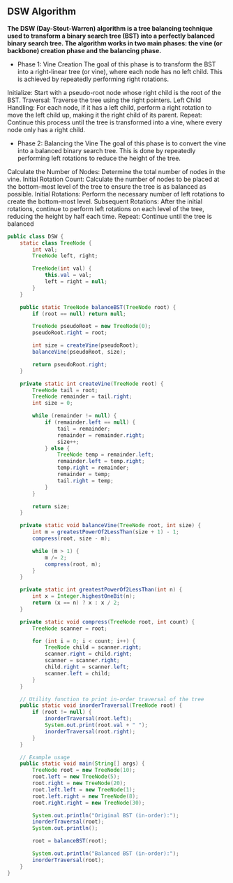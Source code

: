 ## DSW Algorithm
**The DSW (Day-Stout-Warren) algorithm is a tree balancing technique used to transform a binary search tree (BST) into a perfectly balanced binary search tree. The algorithm works in two main phases: the vine (or backbone) creation phase and the balancing phase.**

* Phase 1: Vine Creation
The goal of this phase is to transform the BST into a right-linear tree (or vine), where each node has no left child. This is achieved by repeatedly performing right rotations.

Initialize: Start with a pseudo-root node whose right child is the root of the BST.
Traversal: Traverse the tree using the right pointers.
Left Child Handling: For each node, if it has a left child, perform a right rotation to move the left child up, making it the right child of its parent.
Repeat: Continue this process until the tree is transformed into a vine, where every node only has a right child.

* Phase 2: Balancing the Vine
The goal of this phase is to convert the vine into a balanced binary search tree. This is done by repeatedly performing left rotations to reduce the height of the tree.

Calculate the Number of Nodes: Determine the total number of nodes in the vine.
Initial Rotation Count: Calculate the number of nodes to be placed at the bottom-most level of the tree to ensure the tree is as balanced as possible.
Initial Rotations: Perform the necessary number of left rotations to create the bottom-most level.
Subsequent Rotations: After the initial rotations, continue to perform left rotations on each level of the tree, reducing the height by half each time.
Repeat: Continue until the tree is balanced

```java
public class DSW {
    static class TreeNode {
        int val;
        TreeNode left, right;

        TreeNode(int val) {
            this.val = val;
            left = right = null;
        }
    }

    public static TreeNode balanceBST(TreeNode root) {
        if (root == null) return null;

        TreeNode pseudoRoot = new TreeNode(0);
        pseudoRoot.right = root;

        int size = createVine(pseudoRoot);
        balanceVine(pseudoRoot, size);

        return pseudoRoot.right;
    }

    private static int createVine(TreeNode root) {
        TreeNode tail = root;
        TreeNode remainder = tail.right;
        int size = 0;

        while (remainder != null) {
            if (remainder.left == null) {
                tail = remainder;
                remainder = remainder.right;
                size++;
            } else {
                TreeNode temp = remainder.left;
                remainder.left = temp.right;
                temp.right = remainder;
                remainder = temp;
                tail.right = temp;
            }
        }

        return size;
    }

    private static void balanceVine(TreeNode root, int size) {
        int m = greatestPowerOf2LessThan(size + 1) - 1;
        compress(root, size - m);

        while (m > 1) {
            m /= 2;
            compress(root, m);
        }
    }

    private static int greatestPowerOf2LessThan(int n) {
        int x = Integer.highestOneBit(n);
        return (x == n) ? x : x / 2;
    }

    private static void compress(TreeNode root, int count) {
        TreeNode scanner = root;

        for (int i = 0; i < count; i++) {
            TreeNode child = scanner.right;
            scanner.right = child.right;
            scanner = scanner.right;
            child.right = scanner.left;
            scanner.left = child;
        }
    }

    // Utility function to print in-order traversal of the tree
    public static void inorderTraversal(TreeNode root) {
        if (root != null) {
            inorderTraversal(root.left);
            System.out.print(root.val + " ");
            inorderTraversal(root.right);
        }
    }

    // Example usage
    public static void main(String[] args) {
        TreeNode root = new TreeNode(10);
        root.left = new TreeNode(5);
        root.right = new TreeNode(20);
        root.left.left = new TreeNode(1);
        root.left.right = new TreeNode(8);
        root.right.right = new TreeNode(30);

        System.out.println("Original BST (in-order):");
        inorderTraversal(root);
        System.out.println();

        root = balanceBST(root);

        System.out.println("Balanced BST (in-order):");
        inorderTraversal(root);
    }
}
```
